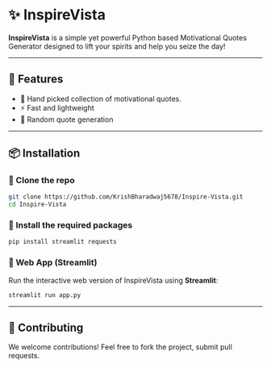 # ✨ InspireVista

**InspireVista** is a simple yet powerful Python based Motivational Quotes Generator designed to lift your spirits and help you seize the day!

---

## 🚀 Features

* 🧠 Hand picked collection of motivational quotes.
* ⚡ Fast and lightweight
* 🔄 Random quote generation

---

## 📦 Installation

### 🔹 Clone the repo

```bash
git clone https://github.com/KrishBharadwaj5678/Inspire-Vista.git
cd Inspire-Vista
```

### 🔹 Install the required packages

```bash
pip install streamlit requests
```

### 🔹 Web App (Streamlit)

Run the interactive web version of InspireVista using **Streamlit**:

```bash
streamlit run app.py
```

---

## 🙌 Contributing

We welcome contributions! Feel free to fork the project, submit pull requests.

